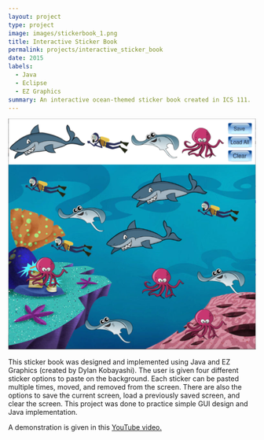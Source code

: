 ```yaml
---
layout: project
type: project
image: images/stickerbook_1.png
title: Interactive Sticker Book
permalink: projects/interactive_sticker_book
date: 2015
labels:
  - Java
  - Eclipse
  - EZ Graphics
summary: An interactive ocean-themed sticker book created in ICS 111.
---
```


<img class="ui medium right floated rounded image" src="../images/stickerbook_2.png">

This sticker book was designed and implemented using Java and EZ Graphics (created by Dylan Kobayashi). The user is given four different sticker options to paste on the background. Each sticker can be pasted multiple times, moved, and removed from the screen. There are also the options to save the current screen, load a previously saved screen, and clear the screen. This project was done to practice simple GUI design and Java implementation.

A demonstration is given in this <a href="https://www.youtube.com/watch?v=I9EgOSseWRY">YouTube video.</a>

